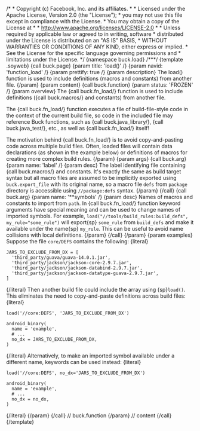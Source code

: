 /\* \* Copyright (c) Facebook, Inc. and its affiliates. \* \* Licensed
under the Apache License, Version 2.0 (the \"License\"); \* you may not
use this file except in compliance with the License. \* You may obtain a
copy of the License at \* \* http://www.apache.org/licenses/LICENSE-2.0
\* \* Unless required by applicable law or agreed to in writing,
software \* distributed under the License is distributed on an \"AS IS\"
BASIS, \* WITHOUT WARRANTIES OR CONDITIONS OF ANY KIND, either express
or implied. \* See the License for the specific language governing
permissions and \* limitations under the License. \*/ {namespace
buck.load} /\*\*\*/ {template .soyweb} {call buck.page} {param title:
\'load()\' /} {param navid: \'function_load\' /} {param prettify: true
/} {param description} The load() function is used to include
definitions (macros and constants) from another file. {/param} {param
content} {call buck.function} {param status: \'FROZEN\' /} {param
overview} The {call buck.fn_load/} function is used to include
definitions ({call buck.macros/} and constants) from another file.

The {call buck.fn_load/} function executes a file of build-file-style
code in the context of the current build file, so code in the included
file may reference Buck functions, such as {call buck.java_library/},
{call buck.java_test/}, etc., as well as {call buck.fn_load/} itself!

The motivation behind {call buck.fn_load/} is to avoid copy-and-pasting
code across multiple build files. Often, loaded files will contain data
declarations (as shown in the example below) or definitions of macros
for creating more complex build rules. {/param} {param args} {call
buck.arg} {param name: \'label\' /} {param desc} The label identifying
file containing {call buck.macros/} and constants. It\'s exactly the
same as build target syntax but all macro files are assumed to be
implicitly exported using `buck.export_file` with its original name, so
a macro file `defs` from `package` directory is accessible using
`//package:defs` syntax. {/param} {/call} {call buck.arg} {param name:
\'\*\*symbols\' /} {param desc} Names of macros and constants to import
from `path`. In {call buck.fn_load/} function keyword arguments have
special meaning and can be used to change names of imported symbols. For
example, `load("//tools/build_rules:build_defs", my_rule="some_rule")`
will export{sp} `some_rule` from `build_defs` and make it available
under the name{sp} `my_rule`. This can be useful to avoid name
collisions with local definitions. {/param} {/call} {/param} {param
examples} Suppose the file `core/DEFS` contains the following: {literal}

``` {.prettyprint .lang-py}
JARS_TO_EXCLUDE_FROM_DX = [
  'third_party/guava/guava-14.0.1.jar',
  'third_party/jackson/jackson-core-2.9.7.jar',
  'third_party/jackson/jackson-databind-2.9.7.jar',
  'third_party/jackson/jackson-datatype-guava-2.9.7.jar',
]
```

{/literal} Then another build file could include the array using
{sp}`load()`. This eliminates the need to copy-and-paste definitions
across build files: {literal}

``` {.prettyprint .lang-py}
load('//core:DEFS', 'JARS_TO_EXCLUDE_FROM_DX')

android_binary(
  name = 'example',
  # ...
  no_dx = JARS_TO_EXCLUDE_FROM_DX,
)
```

{/literal} Alternatively, to make an imported symbol available under a
different name, keywords can be used instead: {literal}

``` {.prettyprint .lang-py}
load('//core:DEFS', no_dx='JARS_TO_EXCLUDE_FROM_DX')

android_binary(
  name = 'example',
  # ...
  no_dx = no_dx,
)
```

{/literal} {/param} {/call} // buck.function {/param} // content {/call}
{/template}
